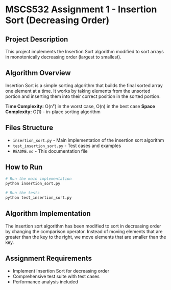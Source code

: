 # MSCS532 Assignment 1 - Insertion Sort (Decreasing Order)  

## Project Description
This project implements the Insertion Sort algorithm modified to sort arrays in monotonically decreasing order (largest to smallest).

## Algorithm Overview
Insertion Sort is a simple sorting algorithm that builds the final sorted array one element at a time. It works by taking elements from the unsorted portion and inserting them into their correct position in the sorted portion.

**Time Complexity:** O(n²) in the worst case, O(n) in the best case
**Space Complexity:** O(1) - in-place sorting algorithm

## Files Structure
- `insertion_sort.py` - Main implementation of the insertion sort algorithm
- `test_insertion_sort.py` - Test cases and examples
- `README.md` - This documentation file

## How to Run
```bash
# Run the main implementation
python insertion_sort.py

# Run the tests
python test_insertion_sort.py
```

## Algorithm Implementation
The insertion sort algorithm has been modified to sort in decreasing order by changing the comparison operator. Instead of moving elements that are greater than the key to the right, we move elements that are smaller than the key.

## Assignment Requirements
- Implement Insertion Sort for decreasing order
- Comprehensive test suite with test cases
- Performance analysis included
